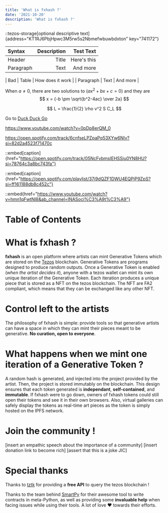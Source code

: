 ```yaml
---
title: 'What is fxhash ?'
date: '2021-10-20'
description: 'What is fxhash ?'
---
```



::tezos-storage[optional descriptive text]{address="KT1RJ6PbjHpwc3M5rw5s2Nbmefwbuwbdxton" key="741172"}


| Syntax       |    Description |      Test Text |
|:-------------|---------------:|---------------:|
| Header       |          Title |    Here's this |
| Paragraph    |           Text |       And more |

| Bad       |          Table |    How does it work |
| Paragraph    |           Text |       And more |

When $a \ne 0$, there are two solutions to $(ax^2 + bx + c = 0)$ and they are
$$ x = {-b \pm \sqrt{b^2-4ac} \over 2a} $$

$$
L = \frac{1}{2} \rho v^2 S C_L
$$

Go to [Duck Duck Go](https://duckduckgo.com)

<https://www.youtube.com/watch?v=0pDp8erQM_0>

<https://open.spotify.com/track/6cnfseLPZpaPq53XYw6NIv?si=82d2a4523f71470c>

::embed[caption]{href="https://open.spotify.com/track/05NcFvbmsIEHSSiu0YN8HU?si=78764c3a8bc743fa"}

::embed[caption]{href="https://open.spotify.com/playlist/37i9dQZF1DWU4EQPjP9ZpS?si=ff161188db8c452c"}

::embed{href="https://www.youtube.com/watch?v=hmn1qFwtNl8&ab_channel=INASoci%C3%A9t%C3%A9"}


# Table of Contents


# What is fxhash ?

**fxhash** is an open platform where artists can mint Generative Tokens which are stored on the [Tezos](https://tezos.com/) blockchain. Generative Tokens are programs designed to produce random outputs. Once a Generative Token is enabled (*when the artist decides it*), anyone with a tezos wallet can mint its own unique iteration of the Generative Token. Each iteration produces a unique piece that is stored as a NFT on the tezos blockchain. The NFT are FA2 compliant, which means that they can be exchanged like any other NFT.


# Control left to the artists

The philosophy of fxhash is simple: provide tools so that generative artists can have a space in which they can mint their pieces meant to be generative. **No curation, open to everyone**.


# What happens when we mint one iteration of a Generative Token ?

A random hash is generated, and injected into the project provided by the artist. Then, the project is stored immutably on the blockchain. This design ensures that each token generated is **independant**, **self-contained**, and **immutable**. If fxhash were to go down, owners of fxhash tokens could still open their tokens and see it in their own browsers. Also, virtual galleries can safely display the tokens as real-time art pieces as the token is simply hosted on the IPFS network.


# Join the community !

[insert an empathic speech about the importance of a community]
[insert donation link to become rich]
[assert that this is a joke JIC] 


# Special thanks

Thanks to [tztk](https://tzkt.io/) for providing a **free API** to query the tezos blockchain !

Thanks to the team behind [SmartPy](https://smartpy.io/) for their awesome tool to write contracts in meta-Python, as well as providing some **invaluable help** when facing issues while using their tools. A lot of love ❤️ towards their efforts.
